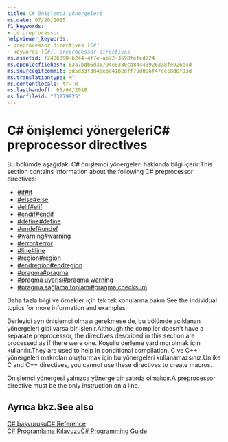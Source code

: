 ```yaml
---
title: C# önişlemci yönergeleri
ms.date: 07/20/2015
f1_keywords:
- cs.preprocessor
helpviewer_keywords:
- preprocessor directives [C#]
- keywords [C#], preprocessor directives
ms.assetid: f2406090-b244-4f7e-ab72-3698fefed724
ms.openlocfilehash: 63a7bdb6d36794e0380ca84443926338fe926e4d
ms.sourcegitcommit: 3d5d33f384eeba41b2dff79d096f47ccc8d8f03d
ms.translationtype: MT
ms.contentlocale: tr-TR
ms.lasthandoff: 05/04/2018
ms.locfileid: "33279925"
---
```

# <a name="c-preprocessor-directives"></a><span data-ttu-id="9fe47-102">C# önişlemci yönergeleri</span><span class="sxs-lookup"><span data-stu-id="9fe47-102">C# preprocessor directives</span></span>
<span data-ttu-id="9fe47-103">Bu bölümde aşağıdaki C# önişlemci yönergeleri hakkında bilgi içerir:</span><span class="sxs-lookup"><span data-stu-id="9fe47-103">This section contains information about the following C# preprocessor directives:</span></span>

- [<span data-ttu-id="9fe47-104">#if</span><span class="sxs-lookup"><span data-stu-id="9fe47-104">#if</span></span>](../../../csharp/language-reference/preprocessor-directives/preprocessor-if.md)
- [<span data-ttu-id="9fe47-105">#else</span><span class="sxs-lookup"><span data-stu-id="9fe47-105">#else</span></span>](../../../csharp/language-reference/preprocessor-directives/preprocessor-else.md)
- [<span data-ttu-id="9fe47-106">#elif</span><span class="sxs-lookup"><span data-stu-id="9fe47-106">#elif</span></span>](../../../csharp/language-reference/preprocessor-directives/preprocessor-elif.md)
- [<span data-ttu-id="9fe47-107">#endif</span><span class="sxs-lookup"><span data-stu-id="9fe47-107">#endif</span></span>](../../../csharp/language-reference/preprocessor-directives/preprocessor-endif.md)
- [<span data-ttu-id="9fe47-108">#define</span><span class="sxs-lookup"><span data-stu-id="9fe47-108">#define</span></span>](../../../csharp/language-reference/preprocessor-directives/preprocessor-define.md)
- [<span data-ttu-id="9fe47-109">#undef</span><span class="sxs-lookup"><span data-stu-id="9fe47-109">#undef</span></span>](../../../csharp/language-reference/preprocessor-directives/preprocessor-undef.md)
- [<span data-ttu-id="9fe47-110">#warning</span><span class="sxs-lookup"><span data-stu-id="9fe47-110">#warning</span></span>](../../../csharp/language-reference/preprocessor-directives/preprocessor-warning.md)
- [<span data-ttu-id="9fe47-111">#error</span><span class="sxs-lookup"><span data-stu-id="9fe47-111">#error</span></span>](../../../csharp/language-reference/preprocessor-directives/preprocessor-error.md)
- [<span data-ttu-id="9fe47-112">#line</span><span class="sxs-lookup"><span data-stu-id="9fe47-112">#line</span></span>](../../../csharp/language-reference/preprocessor-directives/preprocessor-line.md)
- [<span data-ttu-id="9fe47-113">#region</span><span class="sxs-lookup"><span data-stu-id="9fe47-113">#region</span></span>](../../../csharp/language-reference/preprocessor-directives/preprocessor-region.md)
- [<span data-ttu-id="9fe47-114">#endregion</span><span class="sxs-lookup"><span data-stu-id="9fe47-114">#endregion</span></span>](../../../csharp/language-reference/preprocessor-directives/preprocessor-endregion.md)
- [<span data-ttu-id="9fe47-115">#pragma</span><span class="sxs-lookup"><span data-stu-id="9fe47-115">#pragma</span></span>](../../../csharp/language-reference/preprocessor-directives/preprocessor-pragma.md)
- [<span data-ttu-id="9fe47-116">#pragma uyarısı</span><span class="sxs-lookup"><span data-stu-id="9fe47-116">#pragma warning</span></span>](../../../csharp/language-reference/preprocessor-directives/preprocessor-pragma-warning.md)
- [<span data-ttu-id="9fe47-117">#pragma sağlama toplamı</span><span class="sxs-lookup"><span data-stu-id="9fe47-117">#pragma checksum</span></span>](../../../csharp/language-reference/preprocessor-directives/preprocessor-pragma-checksum.md)

<span data-ttu-id="9fe47-118">Daha fazla bilgi ve örnekler için tek tek konularına bakın.</span><span class="sxs-lookup"><span data-stu-id="9fe47-118">See the individual topics for more information and examples.</span></span>

<span data-ttu-id="9fe47-119">Derleyici ayrı önişlemci olması gerekmese de, bu bölümde açıklanan yönergeleri gibi varsa bir işlenir.</span><span class="sxs-lookup"><span data-stu-id="9fe47-119">Although the compiler doesn't have a separate preprocessor, the directives described in this section are processed as if there were one.</span></span> <span data-ttu-id="9fe47-120">Koşullu derleme yardımcı olmak için kullanılır.</span><span class="sxs-lookup"><span data-stu-id="9fe47-120">They are used to help in conditional compilation.</span></span> <span data-ttu-id="9fe47-121">C ve C++ yönergeleri makroları oluşturmak için bu yönergeleri kullanamazsınız.</span><span class="sxs-lookup"><span data-stu-id="9fe47-121">Unlike C and C++ directives, you cannot use these directives to create macros.</span></span>

<span data-ttu-id="9fe47-122">Önişlemci yönergesi yalnızca yönerge bir satırda olmalıdır.</span><span class="sxs-lookup"><span data-stu-id="9fe47-122">A preprocessor directive must be the only instruction on a line.</span></span>

## <a name="see-also"></a><span data-ttu-id="9fe47-123">Ayrıca bkz.</span><span class="sxs-lookup"><span data-stu-id="9fe47-123">See also</span></span>
 [<span data-ttu-id="9fe47-124">C# başvurusu</span><span class="sxs-lookup"><span data-stu-id="9fe47-124">C# Reference</span></span>](../../../csharp/language-reference/index.md)  
 [<span data-ttu-id="9fe47-125">C# Programlama Kılavuzu</span><span class="sxs-lookup"><span data-stu-id="9fe47-125">C# Programming Guide</span></span>](../../../csharp/programming-guide/index.md)
